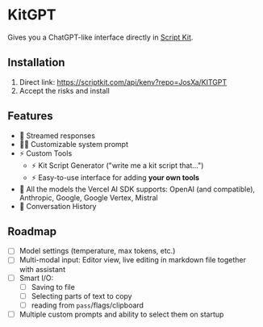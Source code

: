 # KitGPT

Gives you a ChatGPT-like interface directly in [Script Kit](https://scriptkit.com).

## Installation

1. Direct link: https://scriptkit.com/api/kenv?repo=JosXa/KITGPT
2. Accept the risks and install

## Features

- 🚰 Streamed responses
- 🧑‍🏫 Customizable system prompt
- ⚡ Custom Tools 
  - ⚡ Kit Script Generator ("write me a kit script that...")
  - ⚡ Easy-to-use interface for adding **your own tools**
- 🤖 All the models the Vercel AI SDK supports: OpenAI (and compatible), Anthropic, Google, Google Vertex, Mistral
- 📃 Conversation History

## Roadmap

- [ ] Model settings (temperature, max tokens, etc.)
- [ ] Multi-modal input: Editor view, live editing in markdown file together with assistant 
- [ ] Smart I/O: 
  - [ ] Saving to file
  - [ ] Selecting parts of text to copy
  - [ ] reading from `pass`/flags/clipboard
- [ ] Multiple custom prompts and ability to select them on startup
